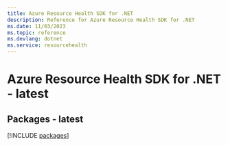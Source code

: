 ```yaml
---
title: Azure Resource Health SDK for .NET
description: Reference for Azure Resource Health SDK for .NET
ms.date: 11/03/2023
ms.topic: reference
ms.devlang: dotnet
ms.service: resourcehealth
---
```

# Azure Resource Health SDK for .NET - latest
## Packages - latest
[!INCLUDE [packages](resource-health-index.md)]